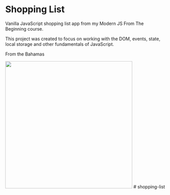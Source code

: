 # Shopping List

Vanilla JavaScript shopping list app from my Modern JS From The Beginning course.

This project was created to focus on working with the DOM, events, state, local storage and other fundamentals of JavaScript.

From the Bahamas

<img src="images/screen.png" width="400">
# shopping-list
